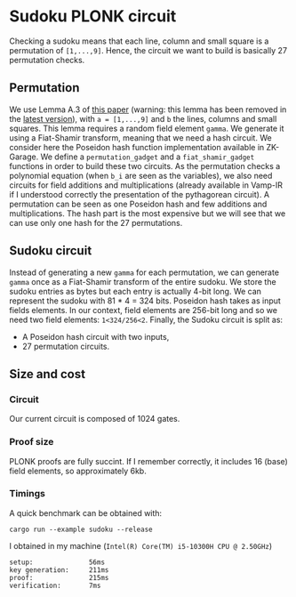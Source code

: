 # Sudoku PLONK circuit

Checking a sudoku means that each line, column and small square is a permutation of `[1,...,9]`.
Hence, the circuit we want to build is basically 27 permutation checks.

## Permutation
We use Lemma A.3 of [this paper](https://eprint.iacr.org/archive/2019/953/1656500364.pdf) (warning: this lemma has been removed in the [latest version](https://eprint.iacr.org/archive/2019/953/20220818:162033)), with `a = [1,...,9]` and `b` the lines, columns and small squares.
This lemma requires a random field element `gamma`. We generate it using a Fiat-Shamir transform, meaning that we need a hash circuit. We consider here the Poseidon hash function implementation available in ZK-Garage.
We define a `permutation_gadget` and a `fiat_shamir_gadget` functions in order to build these two circuits. As the permutation checks a polynomial equation (when `b_i` are seen as the variables), we also need circuits for field additions and multiplications (already available in Vamp-IR if I understood correctly the presentation of the pythagorean circuit).
A permutation can be seen as one Poseidon hash and few additions and multiplications. The hash part is the most expensive but we will see that we can use only one hash for the 27 permutations.

## Sudoku circuit
Instead of generating a new `gamma` for each permutation, we can generate `gamma` once as a Fiat-Shamir transform of the entire sudoku.
We store the sudoku entries as bytes but each entry is actually 4-bit long. We can represent the sudoku with 81 * 4 = 324 bits.
Poseidon hash takes as input fields elements. In our context, field elements are 256-bit long and so we need two field elements: `1<324/256<2`.
Finally, the Sudoku circuit is split as:
* A Poseidon hash circuit with two inputs,
* 27 permutation circuits.

## Size and cost
### Circuit
Our current circuit is composed of 1024 gates.
### Proof size
PLONK proofs are fully succint. If I remember correctly, it includes 16 (base) field elements, so approximately 6kb.
### Timings
A quick benchmark can be obtained with:
```
cargo run --example sudoku --release
```
I obtained in my machine (`Intel(R) Core(TM) i5-10300H CPU @ 2.50GHz`)
```
setup: 			    56ms
key generation: 	211ms
proof: 			    215ms
verification: 		7ms
```
